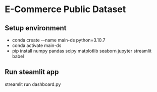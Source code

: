 # E-Commerce Public Dataset
## Setup environment

- conda create --name main-ds python=3.10.7
- conda activate main-ds
- pip install numpy pandas scipy matplotlib seaborn jupyter streamlit babel

## Run steamlit app

streamlit run dashboard.py
